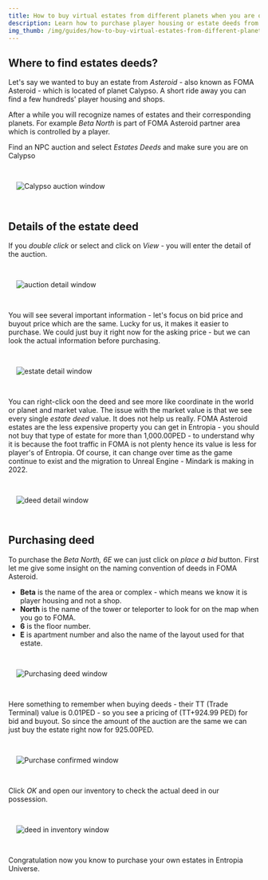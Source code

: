 ```yaml
---
title: How to buy virtual estates from different planets when you are on Calypso?
description: Learn how to purchase player housing or estate deeds from anywhere in Entropia. From tips and plenty of screenshots - we have made it easy to understand.
img_thumb: /img/guides/how-to-buy-virtual-estates-from-different-planets-when-you-are-on-calypso--thumb.jpg
---
```


## Where to find estates deeds?

Let's say we wanted to buy an estate from *Asteroid* - also known as FOMA Asteroid - which is located of planet Calypso. A short ride away you can find a few hundreds' player housing and shops. 

After a while you will recognize names of estates and their corresponding planets. For example *Beta North* is part of FOMA Asteroid partner area which is controlled by a player.

Find an NPC auction and select *Estates Deeds* and make sure you are on Calypso  

<div class="imgguides" style="padding: 1rem;display: block;position: relative;">

![Calypso auction window](/img/guides/how-to-buy-virtual-estates-from-different-planets-when-you-are-on-calypso--entropiamarket-guide---01.jpg "Calypso auction window")

</div>

## Details of the estate deed

If you *double click* or select and click on *View* - you will enter the detail of the auction.

<div class="imgguides" style="padding: 1rem;display: block;position: relative;">

![auction detail window](/img/guides/how-to-buy-virtual-estates-from-different-planets-when-you-are-on-calypso--entropiamarket-guide---02.jpg "auction detail window")

</div>

You will see several important information - let's focus on bid price and buyout price which are the same. Lucky for us, it makes it easier to purchase. We could just buy it right now for the asking price - but we can look the actual information before purchasing.

<div class="imgguides" style="padding: 1rem;display: block;position: relative;">

![estate detail window](/img/guides/how-to-buy-virtual-estates-from-different-planets-when-you-are-on-calypso--entropiamarket-guide---03.jpg "estate detail window")

</div>

You can right-click oon the deed and see more like coordinate in the world or planet and market value. The issue with the market value is that we see every single *estate deed* value. It does not help us really. FOMA Asteroid estates are the less expensive property you can get in Entropia - you should not buy that type of estate for more than 1,000.00PED - to understand why it is because the foot traffic in FOMA is not plenty hence its value is less for player's of Entropia. Of course, it can change over time as the game continue to exist and the migration to Unreal Engine - Mindark is making in 2022.

<div class="imgguides" style="padding: 1rem;display: block;position: relative;">

![deed detail window](/img/guides/how-to-buy-virtual-estates-from-different-planets-when-you-are-on-calypso--entropiamarket-guide---04.jpg "deed detail window")

</div>

## Purchasing deed

To purchase the *Beta North, 6E* we can just click on *place a bid* button. First let me give some insight on the naming convention of deeds in FOMA Asteroid.

- **Beta** is the name of the area or complex - which means we know it is player housing and not a shop.
- **North** is the name of the tower or teleporter to look for on the map when you go to FOMA.
- **6** is the floor number.
- **E** is apartment number and also the name of the layout used for that estate.

<div class="imgguides" style="padding: 1rem;display: block;position: relative;">

![Purchasing deed window](/img/guides/how-to-buy-virtual-estates-from-different-planets-when-you-are-on-calypso--entropiamarket-guide---05.jpg "Purchasing deed window")

</div>

Here something to remember when buying deeds - their TT (Trade Terminal) value is 0.01PED - so you see a pricing of (TT+924.99 PED) for bid and buyout. So since the amount of the auction are the same we can just buy the estate right now for 925.00PED.

<div class="imgguides" style="padding: 1rem;display: block;position: relative;">

![Purchase confirmed window](/img/guides/how-to-buy-virtual-estates-from-different-planets-when-you-are-on-calypso--entropiamarket-guide---06.jpg "Purchase confirmed window")

</div>

Click *OK* and open our inventory to check the actual deed in our possession.

<div class="imgguides" style="padding: 1rem;display: block;position: relative;">

![deed in inventory window](/img/guides/how-to-buy-virtual-estates-from-different-planets-when-you-are-on-calypso--entropiamarket-guide---07.jpg "deed in inventory window")

</div>

Congratulation now you know to purchase your own estates in Entropia Universe.